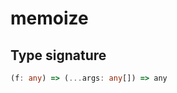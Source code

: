 # memoize

## Type signature

<!-- prettier-ignore-start -->
```typescript
(f: any) => (...args: any[]) => any
```
<!-- prettier-ignore-end -->
